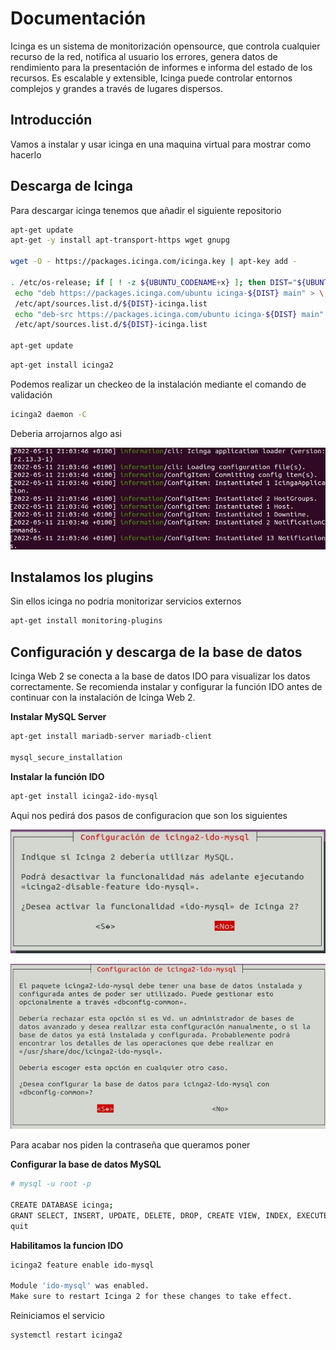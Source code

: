 # Documentación
Icinga es un sistema de monitorización opensource, que controla cualquier recurso de la red, notifica al usuario los errores, genera datos de rendimiento para la presentación de informes e informa del estado de los recursos. Es escalable y extensible, Icinga puede controlar entornos complejos y grandes a través de lugares dispersos.
## Introducción 

Vamos a instalar y usar icinga en una maquina virtual para mostrar como hacerlo

## Descarga de Icinga

Para descargar icinga tenemos que añadir el siguiente repositorio

```bash
apt-get update
apt-get -y install apt-transport-https wget gnupg

wget -O - https://packages.icinga.com/icinga.key | apt-key add -

. /etc/os-release; if [ ! -z ${UBUNTU_CODENAME+x} ]; then DIST="${UBUNTU_CODENAME}"; else DIST="$(lsb_release -c| awk '{print $2}')"; fi; \
 echo "deb https://packages.icinga.com/ubuntu icinga-${DIST} main" > \
 /etc/apt/sources.list.d/${DIST}-icinga.list
 echo "deb-src https://packages.icinga.com/ubuntu icinga-${DIST} main" >> \
 /etc/apt/sources.list.d/${DIST}-icinga.list

apt-get update
```
```bash
apt-get install icinga2
```
Podemos realizar un checkeo de la instalación mediante el comando de validación
```bash
icinga2 daemon -C
```
Deberia arrojarnos algo asi


![Ejemplo](/img/confirmacion.jpg)

## Instalamos los plugins
Sin ellos icinga no podria monitorizar servicios externos
```bash
apt-get install monitoring-plugins
```
## Configuración y descarga de la base de datos
Icinga Web 2 se conecta a la base de datos IDO para visualizar los datos correctamente.
Se recomienda instalar y configurar la función IDO antes de continuar con la instalación de Icinga Web 2.

**Instalar MySQL Server**

```bash
apt-get install mariadb-server mariadb-client

mysql_secure_installation

```
**Instalar la función IDO**
```bash
apt-get install icinga2-ido-mysql
```
Aqui nos pedirá dos pasos de configuracion que son los siguientes


![Ejemplo](/img/paso1ido.jpg)

![Ejemplo](/img/paso2ido.jpg)

Para acabar nos piden la contraseña que queramos poner

**Configurar la base de datos MySQL**
```bash
# mysql -u root -p

CREATE DATABASE icinga;
GRANT SELECT, INSERT, UPDATE, DELETE, DROP, CREATE VIEW, INDEX, EXECUTE ON icinga.* TO 'icinga'@'localhost' IDENTIFIED BY 'icinga';
quit

```
**Habilitamos la funcion IDO**
```bash
icinga2 feature enable ido-mysql

Module 'ido-mysql' was enabled.
Make sure to restart Icinga 2 for these changes to take effect.

```
Reiniciamos el servicio
```bash
systemctl restart icinga2

```